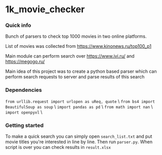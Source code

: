 # 1k_movie_checker
### Quick info

Bunch of parsers to check top 1000 movies in two online platforms.

List of movies was collected from https://www.kinonews.ru/top100_p1

Main module can perform search over https://www.ivi.ru/ and https://megogo.ru/

Main idea of this project was to create a python based parser which can perform search requests to server and parse results of this search

### Dependencies

`from urllib.request import urlopen as uReq, quote`  \\
`from bs4 import BeautifulSoup as soup` \\
`import pandas as pd` \\
`from math import nan` \\
`import openpyxl` \\

### Getting started

To make a quick search you can simply open `search_list.txt` and put movie titles you're interested in line by line.  Then run `parser.py`.  When script is over you can check results in `result.xlsx`

